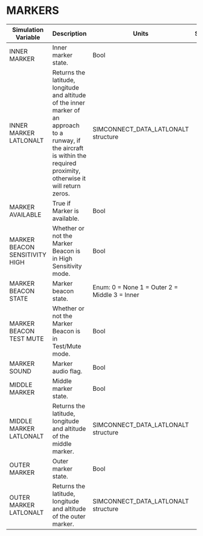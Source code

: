 # MARKERS

| Simulation Variable | Description | Units | Settable |
| --- | --- | --- | --- |
| INNER MARKER | Inner marker state. | Bool |  |
| INNER MARKER LATLONALT | Returns the latitude, longitude and altitude of the inner marker of an approach to a runway, if the aircraft is within the required proximity, otherwise it will return zeros. | SIMCONNECT_DATA_LATLONALT structure |  |
| MARKER AVAILABLE | True if Marker is available. | Bool |  |
| MARKER BEACON SENSITIVITY HIGH | Whether or not the Marker Beacon is in High Sensitivity mode. | Bool |  |
| MARKER BEACON STATE | Marker beacon state. | Enum: 0 = None 1 = Outer 2 = Middle 3 = Inner |  |
| MARKER BEACON TEST MUTE | Whether or not the Marker Beacon is in Test/Mute mode. | Bool |  |
| MARKER SOUND | Marker audio flag. | Bool |  |
| MIDDLE MARKER | Middle marker state. | Bool |  |
| MIDDLE MARKER LATLONALT | Returns the latitude, longitude and altitude of the middle marker. | SIMCONNECT_DATA_LATLONALT structure |  |
| OUTER MARKER | Outer marker state. | Bool |  |
| OUTER MARKER LATLONALT | Returns the latitude, longitude and altitude of the outer marker. | SIMCONNECT_DATA_LATLONALT structure |  |